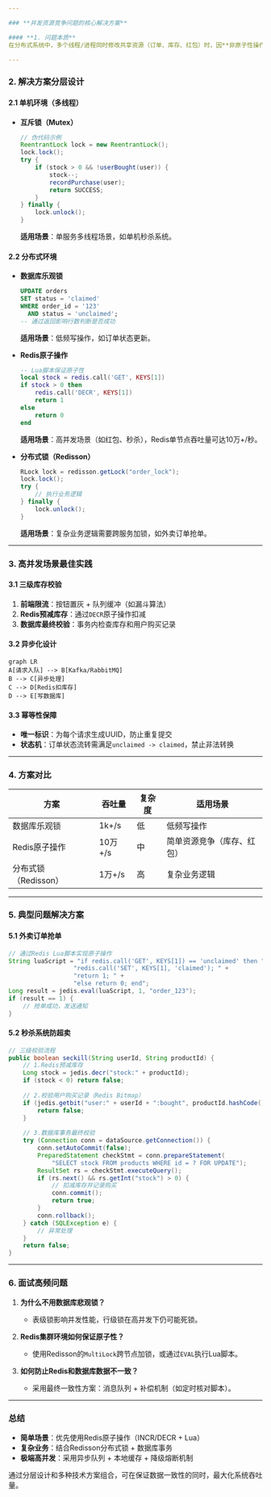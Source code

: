 ```yaml
---

### **并发资源竞争问题的核心解决方案**

#### **1. 问题本质**
在分布式系统中，多个线程/进程同时修改共享资源（订单、库存、红包）时，因**非原子性操作**导致数据不一致，典型如超卖、重复抢单。

---
```


### **2. 解决方案分层设计**

#### **2.1 单机环境（多线程）**
- **互斥锁（Mutex）**  
  ```java
  // 伪代码示例
  ReentrantLock lock = new ReentrantLock();
  lock.lock();
  try {
      if (stock > 0 && !userBought(user)) {
          stock--;
          recordPurchase(user);
          return SUCCESS;
      }
  } finally {
      lock.unlock();
  }
  ```
  **适用场景**：单服务多线程场景，如单机秒杀系统。

#### **2.2 分布式环境**
- **数据库乐观锁**  
  ```sql
  UPDATE orders 
  SET status = 'claimed' 
  WHERE order_id = '123' 
    AND status = 'unclaimed';
  -- 通过返回影响行数判断是否成功
  ```
  **适用场景**：低频写操作，如订单状态更新。

- **Redis原子操作**  
  ```lua
  -- Lua脚本保证原子性
  local stock = redis.call('GET', KEYS[1])
  if stock > 0 then
      redis.call('DECR', KEYS[1])
      return 1
  else
      return 0
  end
  ```
  **适用场景**：高并发场景（如红包、秒杀），Redis单节点吞吐量可达10万+/秒。

- **分布式锁（Redisson）**  
  ```java
  RLock lock = redisson.getLock("order_lock");
  lock.lock();
  try {
      // 执行业务逻辑
  } finally {
      lock.unlock();
  }
  ```
  **适用场景**：复杂业务逻辑需要跨服务加锁，如外卖订单抢单。

---

### **3. 高并发场景最佳实践**
#### **3.1 三级库存校验**
1. **前端限流**：按钮置灰 + 队列缓冲（如漏斗算法）
2. **Redis预减库存**：通过`DECR`原子操作扣减
3. **数据库最终校验**：事务内检查库存和用户购买记录

#### **3.2 异步化设计**
```mermaid
graph LR
A[请求入队] --> B[Kafka/RabbitMQ]
B --> C[异步处理]
C --> D[Redis扣库存]
D --> E[写数据库]
```

#### **3.3 幂等性保障**
- **唯一标识**：为每个请求生成UUID，防止重复提交
- **状态机**：订单状态流转需满足`unclaimed -> claimed`，禁止非法转换

---

### **4. 方案对比**
| **方案**             | **吞吐量** | **复杂度** | **适用场景**               |
| -------------------- | ---------- | ---------- | -------------------------- |
| 数据库乐观锁         | 1k+/s      | 低         | 低频写操作                 |
| Redis原子操作        | 10万+/s    | 中         | 简单资源竞争（库存、红包） |
| 分布式锁（Redisson） | 1万+/s     | 高         | 复杂业务逻辑               |

---

### **5. 典型问题解决方案**
#### **5.1 外卖订单抢单**
```java
// 通过Redis Lua脚本实现原子操作
String luaScript = "if redis.call('GET', KEYS[1]) == 'unclaimed' then " +
                  "redis.call('SET', KEYS[1], 'claimed'); " +
                  "return 1; " +
                  "else return 0; end";
Long result = jedis.eval(luaScript, 1, "order_123");
if (result == 1) {
    // 抢单成功，发送通知
}
```

#### **5.2 秒杀系统防超卖**
```java
// 三级校验流程
public boolean seckill(String userId, String productId) {
    // 1.Redis预减库存
    Long stock = jedis.decr("stock:" + productId);
    if (stock < 0) return false;
    
    // 2.校验用户购买记录（Redis Bitmap）
    if (jedis.getbit("user:" + userId + ":bought", productId.hashCode())) {
        return false;
    }
    
    // 3.数据库事务最终校验
    try (Connection conn = dataSource.getConnection()) {
        conn.setAutoCommit(false);
        PreparedStatement checkStmt = conn.prepareStatement(
            "SELECT stock FROM products WHERE id = ? FOR UPDATE");
        ResultSet rs = checkStmt.executeQuery();
        if (rs.next() && rs.getInt("stock") > 0) {
            // 扣减库存并记录购买
            conn.commit();
            return true;
        }
        conn.rollback();
    } catch (SQLException e) {
        // 异常处理
    }
    return false;
}
```

---

### **6. 面试高频问题**
1. **为什么不用数据库悲观锁？**  
   - 表级锁影响并发性能，行级锁在高并发下仍可能死锁。

2. **Redis集群环境如何保证原子性？**  
   - 使用Redisson的`MultiLock`跨节点加锁，或通过`EVAL`执行Lua脚本。

3. **如何防止Redis和数据库数据不一致？**  
   - 采用最终一致性方案：消息队列 + 补偿机制（如定时核对脚本）。

---

### **总结**
- **简单场景**：优先使用Redis原子操作（INCR/DECR + Lua）
- **复杂业务**：结合Redisson分布式锁 + 数据库事务
- **极端高并发**：采用异步队列 + 本地缓存 + 降级熔断机制

通过分层设计和多种技术方案组合，可在保证数据一致性的同时，最大化系统吞吐量。